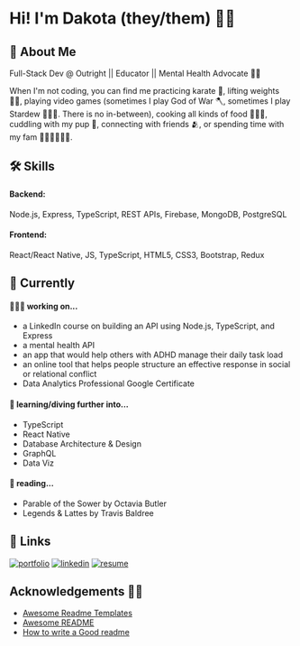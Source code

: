 
# Hi! I'm Dakota (they/them) 👋🏽


## 🌈 About Me
Full-Stack Dev @ Outright || Educator || Mental Health Advocate 🧠💛

When I'm not coding, you can find me practicing karate 🥋, lifting weights 💪🏽, playing video games (sometimes I play God of War 🪓, sometimes I play Stardew 🧑🏽‍🌾. There is no in-between), cooking all kinds of food 🧑🏽‍🍳, cuddling with my pup 🐶, connecting with friends 🫂, or spending time with my fam 👰🏻‍♀️🤵🏽🐶.



## 🛠 Skills

#### Backend:
Node.js, Express, TypeScript, REST APIs, Firebase, MongoDB, PostgreSQL

#### Frontend:
React/React Native, JS, TypeScript, HTML5, CSS3, Bootstrap, Redux

## 👾 Currently
#### 🧑🏽‍💻 working on...
- a LinkedIn course on building an API using Node.js, TypeScript, and Express
- a mental health API
- an app that would help others with ADHD manage their daily task load
- an online tool that helps people structure an effective response in social or relational conflict
- Data Analytics Professional Google Certificate

#### 🧠 learning/diving further into...
- TypeScript
- React Native
- Database Architecture & Design
- GraphQL
- Data Viz

#### 📖 reading...
- Parable of the Sower by Octavia Butler
- Legends & Lattes by Travis Baldree

## 🔗 Links
[![portfolio](https://img.shields.io/badge/my_portfolio-000?style=for-the-badge&logo=ko-fi&logoColor=white)](https://dakotafabrodev.vercel.app/)
[![linkedin](https://img.shields.io/badge/linkedin-0A66C2?style=for-the-badge&logo=linkedin&logoColor=white)](https://www.linkedin.com/in/dakotafabro)
[![resume](https://img.shields.io/badge/-RESUME-orange?style=for-the-badge&logo=appveyor)]([https://www.linkedin.com/in/dakotafabro](https://docs.google.com/document/d/10OzRC8XUPBYPkZ7aDYQRRWllpPj3O6pSpGE0Seh6fAY/edit?usp=sharing))


## Acknowledgements 👏🏽

 - [Awesome Readme Templates](https://awesomeopensource.com/project/elangosundar/awesome-README-templates)
 - [Awesome README](https://github.com/matiassingers/awesome-readme)
 - [How to write a Good readme](https://bulldogjob.com/news/449-how-to-write-a-good-readme-for-your-github-project)
